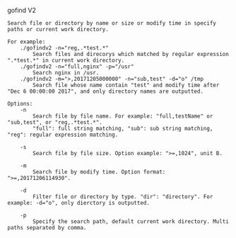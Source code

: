 gofind V2
	
	Search file or directory by name or size or modify time in specify paths or current work directory.

	For example:
		./gofindv2 -n="reg,.*test.*"
			Search files and direcorys which matched by regular expression ".*test.*" in current work directory.
		./gofindv2 -n="full,nginx" -p="/usr"
			Search nginx in /usr.
		./gofindv2 -m=">,20171205000000" -n="sub,test" -d="o" /tmp
			Search file whose name contain "test" and modify time after "Dec 6 00:00:00 2017", and only directory names are outputted.

	Options:
		-n 
			Search file by file name. For example: "full,testName" or "sub,test", or "reg,.*test.*".
			"full": full string matching, "sub": sub string matching, "reg": regular expression matching.
	
		-s
			Search file by file size. Option example: ">=,1024", unit B.
	
		-m
			Search file by modify time. Option format: ">=,20171206114930".
	
		-d
			Filter file or directory by type. "dir": "directory". For example: -d="o", only dierctory is outputted.
	
		-p
			Specify the search path, default current work directory. Multi paths separated by comma.


